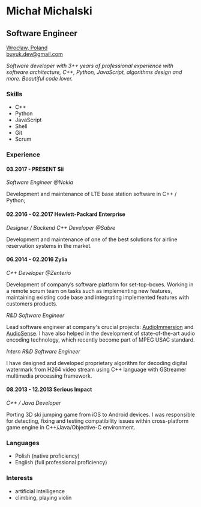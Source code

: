 Michał Michalski
====================
Software Engineer
--------------------

[Wrocław, Poland](https://goo.gl/maps/AB7o5ebMKSG2)  
[buyuk.dev@gmail.com](mailto:buyuk.dev@gmail.com)

*Software developer with 3++ years of professional experience with software architecture,
C++, Python, JavaScript, algorithms design and more. Beautiful code lover.*

### Skills

+ C++
+ Python
+ JavaScript
+ Shell
+ Git
+ Scrum


### Experience

#### 03.2017 - PRESENT Sii

*Software Engineer @Nokia*

Development and maintenance of LTE base station software in C++ / Python;

#### 02.2016 - 02.2017 Hewlett-Packard Enterprise

*Designer / Backend C++ Developer @Sabre*

Development and maintenance of one of the best solutions for airline reservation systems in the market.

#### 06.2014 - 02.2016 Zylia

*C++ Developer @Zenterio*

Development of company’s software platform for set-top-boxes. Working in a remote scrum team on tasks such as implementing new features, maintaining existing code base and integrating implemented features with customers products.

*R&D Software Engineer*

Lead software engineer at company's crucial projects: [AudioImmersion][1] and [AudioSense][2]. I have also helped in the development of state-of-the-art audio encoding technology, which recently become part of MPEG USAC standard.

[1]: http://audioimmersion.pl/
[2]: http://www.zylia.pl/3d-audiosense.html

*Intern R&D Software Engineer*

I have designed and developed proprietary algorithm for decoding digital watermark from H264 video stream using C++ language with GStreamer multimedia processing framework.

#### 08.2013 - 12.2013 Serious Impact

*C++ / Java Developer*

Porting 3D ski jumping game from iOS to Android devices. I was responsible for detecting, fixing and testing compatibility issues within cross-platform game engine in C++/Java/Objective-C environment.


### Languages

+ Polish (native proficiency)
+ English (full professional proficiency)

### Interests

+ artificial intelligence
+ climbing, playing violin
